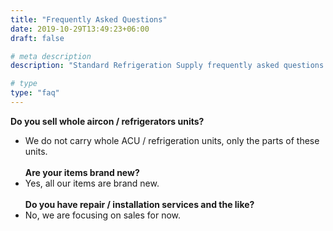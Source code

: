 ```yaml
---
title: "Frequently Asked Questions"
date: 2019-10-29T13:49:23+06:00
draft: false

# meta description
description: "Standard Refrigeration Supply frequently asked questions (FAQ) repair brand new"

# type
type: "faq"
---
```


**Do you sell whole aircon / refrigerators units?**

- We do not carry whole ACU / refrigeration units, only the parts of these units.\
  \
  **Are your items brand new?**
- Yes, all our items are brand new.\
  \
  **Do you have repair / installation services and the like?**
- No, we are focusing on sales for now.
